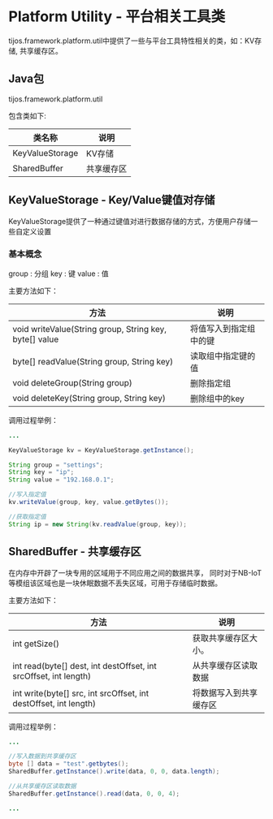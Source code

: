 # Platform Utility - 平台相关工具类

tijos.framework.platform.util中提供了一些与平台工具特性相关的类，如：KV存储, 共享缓存区。

## Java包
tijos.framework.platform.util

包含类如下:

| 类名称        | 说明         |
| ---------- | ---------- |
| KeyValueStorage | KV存储 |
| SharedBuffer    | 共享缓存区       |

## KeyValueStorage - Key/Value键值对存储

KeyValueStorage提供了一种通过键值对进行数据存储的方式，方便用户存储一些自定义设置

### 基本概念
group : 分组
key : 键
value : 值


主要方法如下：

| 方法                               | 说明          |
| -------------------------------- | ----------- |
| void writeValue(String group, String key, byte[] value     |  将值写入到指定组中的键    |
|byte[] readValue(String group, String key) | 读取组中指定键的值     |
| void deleteGroup(String group)              | 删除指定组 |
| void deleteKey(String group, String key)   | 删除组中的key |

调用过程举例：

```java
...

KeyValueStorage kv = KeyValueStorage.getInstance();

String group = "settings";
String key = "ip";
String value = "192.168.0.1";

//写入指定值
kv.writeValue(group, key, value.getBytes());

//获取指定值
String ip = new String(kv.readValue(group, key));

```

## SharedBuffer - 共享缓存区

在内存中开辟了一块专用的区域用于不同应用之间的数据共享， 同时对于NB-IoT等模组该区域也是一块休眠数据不丢失区域，可用于存储临时数据。


主要方法如下：

| 方法                           | 说明                                       |
| ---------------------------- | ---------------------------------------- |
| int getSize()                | 获取共享缓存区大小。 |
| int read(byte[] dest, int destOffset, int srcOffset, int length)    | 从共享缓存区读取数据 |
| int write(byte[] src, int srcOffset, int destOffset, int length)| 将数据写入到共享缓存区 |


调用过程举例：

```java
...

//写入数据到共享缓存区
byte [] data = "test".getbytes();
SharedBuffer.getInstance().write(data, 0, 0, data.length);

//从共享缓存区读取数据 
SharedBuffer.getInstance().read(data, 0, 0, 4);

...
```